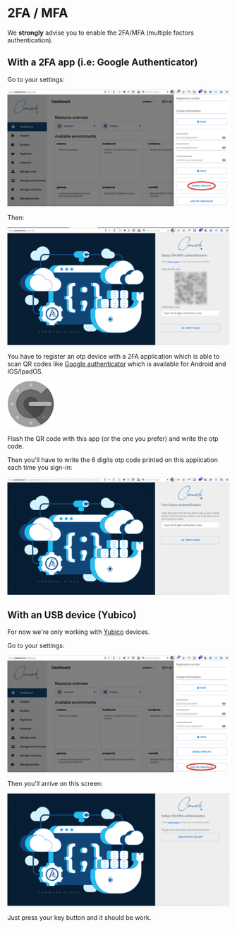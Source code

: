 # 2FA / MFA

We **strongly** advise you to enable the 2FA/MFA (multiple factors authentication).

## With a 2FA app (i.e: Google Authenticator)

Go to your settings:

![enable_2fa_app](../../../img/enable_2fa_app.png)

Then:

![qr_2fa](../../../img/qr_2fa.png)

You have to register an otp device with a 2FA application which is able to scan QR codes like [Google authenticator](https://play.google.com/store/apps/details?id=com.google.android.apps.authenticator2) which is available for Android and IOS/IpadOS.

![authenticator](../../../img/authenticator.png)

Flash the QR code with this app (or the one you prefer) and write the otp code.

Then you'll have to write the 6 digits otp code printed on this application each time you sign-in:

![2fa_code](../../../img/2fa_code.png)

## With an USB device (Yubico)

For now we're only working with [Yubico](https://www.yubico.com) devices.

Go to your settings:

![enable_2fa_usb_device](../../../img/enable_2fa_usb_device.png)

Then you'll arrive on this screen:

![2fa_usb_device](../../../img/2fa_usb_device.png)

Just press your key button and it should be work.
